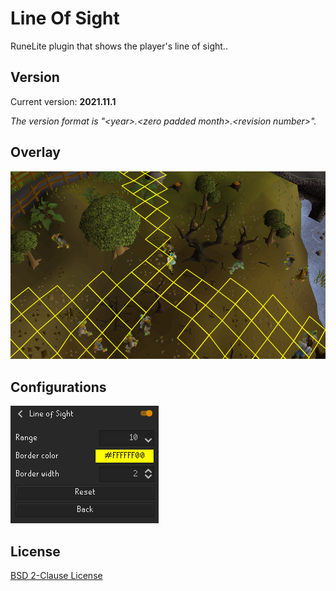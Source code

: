 # Line Of Sight
RuneLite plugin that shows the player's line of sight..

## Version
Current version: **2021.11.1**

*The version format is &quot;&lt;year&gt;.&lt;zero padded month&gt;.&lt;revision number&gt;&quot;.*

## Overlay
![Line of sight overlay](resources/overlay.png)

## Configurations
![Configurations](resources/configurations.png)

## License
[BSD 2-Clause License](LICENSE)
